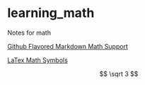 # learning_math
Notes for math

[Github Flavored Markdown Math Support](https://katex.org/docs/supported.html)

[LaTex Math Symbols](https://www.math.uci.edu/~xiangwen/pdf/LaTeX-Math-Symbols.pdf)


$$
\sqrt 3
$$
